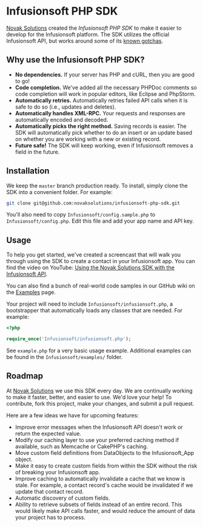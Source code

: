 # Infusionsoft PHP SDK

[Novak Solutions](http://novaksolutions.com/?utm_source=github&utm_medium=readme&utm_campaign=homepage) created the *Infusionsoft PHP SDK* to make it easier to develop for the Infusionsoft platform. The SDK utilizes the official Infusionsoft API, but works around some of its [known gotchas](http://novaksolutions.com/infusionsoft-api-gotchas/?utm_source=github&utm_medium=readme&utm_campaign=gotchas).

## Why use the Infusionsoft PHP SDK?

 - **No dependencies.** If your server has PHP and cURL, then you are good to go!
 - **Code completion.** We've added all the necessary PHPDoc comments so code completion will work in popular editors, like Eclipse and PhpStorm.
 - **Automatically retries.** Automatically retries failed API calls when it is safe to do so (i.e., updates and deletes).
 - **Automatically handles XML-RPC.** Your requests and responses are automatically encoded and decoded.
 - **Automatically picks the right method.** Saving records is easier. The SDK will automatically pick whether to do an insert or an update based on whether you are working with a new or existing record.
 - **Future safe!** The SDK will keep working, even if Infusionsoft removes a field in the future.

## Installation

We keep the `master` branch production ready. To install, simply clone the SDK into a convenient folder. For example:

```sh
git clone git@github.com:novaksolutions/infusionsoft-php-sdk.git
```

You'll also need to copy `Infusionsoft/config.sample.php` to `Infusionsoft/config.php`. Edit this file and add your app name and API key.

## Usage

To help you get started, we've created a screencast that will walk you through using the SDK to create a contact in your Infusionsoft app. You can find the video on YouTube: [Using the Novak Solutions SDK with the Infusionsoft API](http://youtu.be/I4NvbIKrE1E).

You can also find a bunch of real-world code samples in our GitHub wiki on the [Examples](https://github.com/novaksolutions/infusionsoft-php-sdk/wiki/Examples) page.

Your project will need to include `Infusionsoft/infusionsoft.php`, a bootstrapper that automatically loads any classes that are needed. For example:

```php
<?php

require_once('Infusionsoft/infusionsoft.php');
```

See `example.php` for a very basic usage example. Additional examples can be found in the `Infusionsoft/examples/` folder.

## Roadmap

At [Novak Solutions](http://novaksolutions.com/?utm_source=github&utm_medium=readme&utm_campaign=homepage) we use this SDK every day. We are continually working to make it faster, better, and easier to use. We'd love your help! To contribute, fork this project, make your changes, and submit a pull request.

Here are a few ideas we have for upcoming features:

 - Improve error messages when the Infusionsoft API doesn't work or return the expected value.
 - Modify our caching layer to use your preferred caching method if available, such as Memcache or CakePHP's caching.
 - Move custom field definitions from DataObjects to the Infusionsoft_App object.
 - Make it easy to create custom fields from within the SDK without the risk of breaking your Infusionsoft app.
 - Improve caching to automatically invalidate a cache that we know is stale. For example, a contact record's cache would be invalidated if we update that contact record.
 - Automatic discovery of custom fields.
 - Ability to retrieve subsets of fields instead of an entire record. This would likely make API calls faster, and would reduce the amount of data your project has to process.
